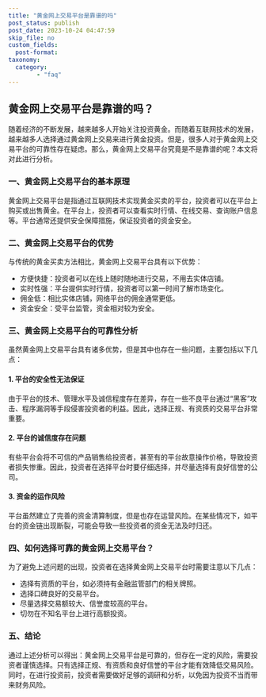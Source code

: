 ```yaml
---
title: "黄金网上交易平台是靠谱的吗"
post_status: publish
post_date: 2023-10-24 04:47:59
skip_file: no
custom_fields: 
  post-format: 
taxonomy:
  category:
        - "faq"
---
```


## 黄金网上交易平台是靠谱的吗？

随着经济的不断发展，越来越多人开始关注投资黄金。而随着互联网技术的发展，越来越多人选择通过黄金网上交易来进行黄金投资。但是，很多人对于黄金网上交易平台的可靠性存在疑虑。那么，黄金网上交易平台究竟是不是靠谱的呢？本文将对此进行分析。

### 一、黄金网上交易平台的基本原理

黄金网上交易平台是指通过互联网技术实现黄金买卖的平台，投资者可以在平台上购买或出售黄金。在平台上，投资者可以查看实时行情、在线交易、查询账户信息等。平台通常还提供安全保障措施，保证投资者的资金安全。

### 二、黄金网上交易平台的优势

与传统的黄金买卖方法相比，黄金网上交易平台具有以下优势：

- 方便快捷：投资者可以在线上随时随地进行交易，不用去实体店铺。
- 实时性强：平台提供实时行情，投资者可以第一时间了解市场变化。
- 佣金低：相比实体店铺，网络平台的佣金通常更低。
- 资金安全：受平台监管，资金相对较为安全。

### 三、黄金网上交易平台的可靠性分析

虽然黄金网上交易平台具有诸多优势，但是其中也存在一些问题，主要包括以下几点：

#### 1. 平台的安全性无法保证

由于平台的技术、管理水平及诚信程度存在差异，存在一些不良平台通过“黑客”攻击、程序漏洞等手段侵害投资者的利益。因此，选择正规、有资质的交易平台非常重要。

#### 2. 平台的诚信度存在问题

有些平台会将不可信的产品销售给投资者，甚至有的平台故意操作价格，导致投资者损失惨重。因此，投资者在选择平台时要仔细选择，并尽量选择有良好信誉的公司。

#### 3. 资金的运作风险

平台虽然建立了完善的资金清算制度，但是也存在运营风险。在某些情况下，如平台的资金链出现断裂，可能会导致一些投资者的资金无法及时归还。

### 四、如何选择可靠的黄金网上交易平台？

为了避免上述问题的出现，投资者在选择黄金网上交易平台时需要注意以下几点：

- 选择有资质的平台，如必须持有金融监管部门的相关牌照。
- 选择口碑良好的交易平台。
- 尽量选择交易额较大、信誉度较高的平台。
- 切勿在不知名平台上进行高额投资。

### 五、结论

通过上述分析可以得出：黄金网上交易平台是可靠的，但存在一定的风险，需要投资者谨慎选择。只有选择正规、有资质和良好信誉的平台才能有效降低交易风险。同时，在进行投资前，投资者需要做好足够的调研和分析，以免因为投资不当而带来财务风险。
